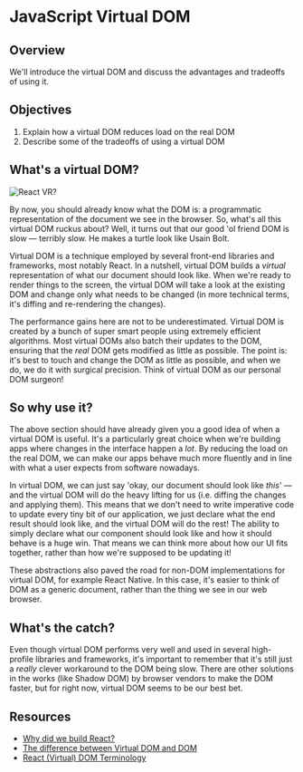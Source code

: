 # JavaScript Virtual DOM

## Overview

We'll introduce the virtual DOM and discuss the advantages and tradeoffs of using it. 

## Objectives

1. Explain how a virtual DOM reduces load on the real DOM
2. Describe some of the tradeoffs of using a virtual DOM

## What's a virtual DOM?
![React VR?](https://media.giphy.com/media/3o7qDL7l1IZAQvxvj2/giphy.gif)

By now, you should already know what the DOM is: a programmatic representation of the document we see in the browser.
So, what's all this virtual DOM ruckus about? Well, it turns out that our good 'ol friend DOM is slow — terribly slow.
He makes a turtle look like Usain Bolt.

Virtual DOM is a technique employed by several front-end libraries and frameworks, most notably React. In a nutshell,
virtual DOM builds a _virtual_ representation of what our document should look like. When we're ready to render things
to the screen, the virtual DOM will take a look at the existing DOM and change only what needs to be changed (in more
technical terms, it's diffing and re-rendering the changes).

The performance gains here are not to be underestimated. Virtual DOM is created by a bunch of super smart people using
extremely efficient algorithms. Most virtual DOMs also batch their updates to the DOM, ensuring that the _real_ DOM gets
modified as little as possible. The point is: it's best to touch and change the DOM as little as possible, and when we
do, we do it with surgical precision. Think of virtual DOM as our personal DOM surgeon!

## So why use it?
The above section should have already given you a good idea of when a virtual DOM is useful. It's a particularly great
choice when we're building apps where changes in the interface happen a _lot_. By reducing the load on the real DOM, we
can make our apps behave much more fluently and in line with what a user expects from software nowadays.

In virtual DOM, we can just say 'okay, our document should look like _this_' — and the virtual DOM will do the heavy
lifting for us (i.e. diffing the changes and applying them). This means that we don't need to write imperative code to
update every tiny bit of our application, we just declare what the end result should look like, and the virtual DOM will
do the rest! The ability to simply declare what our component should look like and how it should behave is a huge win.
That means we can think more about how our UI fits together, rather than how we're supposed to be updating it!

These abstractions also paved the road for non-DOM implementations for virtual DOM, for example React Native. In this
case, it's easier to think of DOM as a generic document, rather than the thing we see in our web browser.

## What's the catch?
Even though virtual DOM performs very well and used in several high-profile libraries and frameworks, it's important to
remember that it's still just a _really_ clever workaround to the DOM being slow. There are other solutions in the works
(like Shadow DOM) by browser vendors to make the DOM faster, but for right now, virtual DOM seems to be our best bet.

## Resources
- [Why did we build React?](https://facebook.github.io/react/blog/2013/06/05/why-react.html)
- [The difference between Virtual DOM and DOM](http://reactkungfu.com/2015/10/the-difference-between-virtual-dom-and-dom/)
- [React (Virtual) DOM Terminology](https://facebook.github.io/react/docs/glossary.html)
